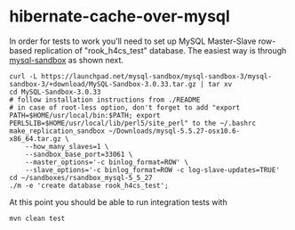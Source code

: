 # hibernate-cache-over-mysql

In order for tests to work you'll need to set up MySQL Master-Slave row-based replication of "rook_h4cs_test" database.
The easiest way is through [mysql-sandbox](http://mysqlsandbox.net/) as shown next.

    curl -L https://launchpad.net/mysql-sandbox/mysql-sandbox-3/mysql-sandbox-3/+download/MySQL-Sandbox-3.0.33.tar.gz | tar xv
    cd MySQL-Sandbox-3.0.33
    # follow installation instructions from ./README
    # in case of root-less option, don't forget to add "export PATH=$HOME/usr/local/bin:$PATH; export PERL5LIB=$HOME/usr/local/lib/perl5/site_perl" to the ~/.bashrc
    make_replication_sandbox ~/Downloads/mysql-5.5.27-osx10.6-x86_64.tar.gz \
        --how_many_slaves=1 \
        --sandbox_base_port=33061 \
        --master_options='-c binlog_format=ROW' \
        --slave_options='-c binlog_format=ROW -c log-slave-updates=TRUE'
    cd ~/sandboxes/rsandbox_mysql-5_5_27
    ./m -e 'create database rook_h4cs_test';

At this point you should be able to run integration tests with

    mvn clean test

